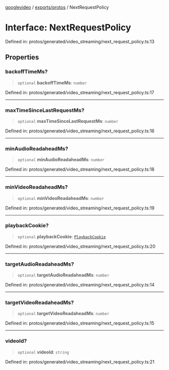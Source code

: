 [googlevideo](../../../README.md) / [exports/protos](../README.md) / NextRequestPolicy

# Interface: NextRequestPolicy

Defined in: protos/generated/video\_streaming/next\_request\_policy.ts:13

## Properties

### backoffTimeMs?

> `optional` **backoffTimeMs**: `number`

Defined in: protos/generated/video\_streaming/next\_request\_policy.ts:17

***

### maxTimeSinceLastRequestMs?

> `optional` **maxTimeSinceLastRequestMs**: `number`

Defined in: protos/generated/video\_streaming/next\_request\_policy.ts:16

***

### minAudioReadaheadMs?

> `optional` **minAudioReadaheadMs**: `number`

Defined in: protos/generated/video\_streaming/next\_request\_policy.ts:18

***

### minVideoReadaheadMs?

> `optional` **minVideoReadaheadMs**: `number`

Defined in: protos/generated/video\_streaming/next\_request\_policy.ts:19

***

### playbackCookie?

> `optional` **playbackCookie**: [`PlaybackCookie`](PlaybackCookie.md)

Defined in: protos/generated/video\_streaming/next\_request\_policy.ts:20

***

### targetAudioReadaheadMs?

> `optional` **targetAudioReadaheadMs**: `number`

Defined in: protos/generated/video\_streaming/next\_request\_policy.ts:14

***

### targetVideoReadaheadMs?

> `optional` **targetVideoReadaheadMs**: `number`

Defined in: protos/generated/video\_streaming/next\_request\_policy.ts:15

***

### videoId?

> `optional` **videoId**: `string`

Defined in: protos/generated/video\_streaming/next\_request\_policy.ts:21
